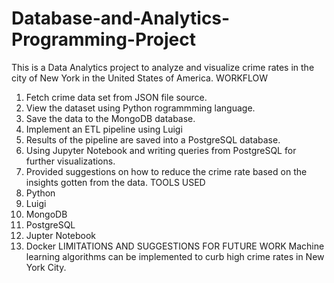 # Database-and-Analytics-Programming-Project
This is a Data Analytics project to analyze and visualize crime rates in the city of New York in the United States of America.
WORKFLOW
1. Fetch crime data set from JSON file source.
2. View the dataset using Python rogrammming language.
3. Save the data to the MongoDB database.
4. Implement an ETL pipeline using Luigi
5. Results of the pipeline are saved into a PostgreSQL database.
6. Using Jupyter Notebook and writing queries from PostgreSQL for further visualizations.
7. Provided suggestions on how to reduce the crime rate based on the insights gotten from the data.
TOOLS USED
1. Python
2. Luigi
3. MongoDB
4. PostgreSQL
5. Jupter Notebook
6. Docker
LIMITATIONS AND SUGGESTIONS FOR FUTURE WORK
Machine learning algorithms can be implemented to curb high crime rates in New York City.
